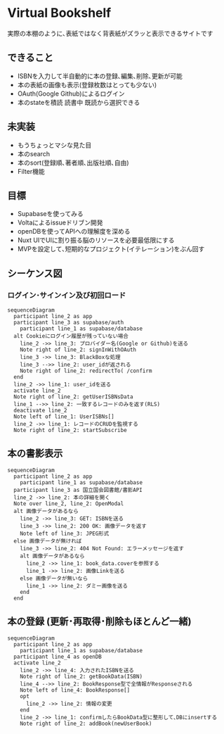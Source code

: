 
# Virtual Bookshelf
実際の本棚のように､表紙ではなく背表紙がズラッと表示できるサイトです

## できること
- ISBNを入力して半自動的に本の登録､編集､削除､更新が可能
- 本の表紙の画像も表示(登録枚数はとっても少ない)
- OAuth(Google Github)によるログイン
- 本のstateを積読 読書中 既読から選択できる

## 未実装
- もうちょっとマシな見た目
- 本のsearch
- 本のsort(登録順､著者順､出版社順､自由)
- Filter機能

## 目標
- Supabaseを使ってみる
- Voltaによるissueドリブン開発
- openDBを使ってAPIへの理解度を深める
- Nuxt UIでUIに割り振る脳のリソースを必要最低限にする
- MVPを設定して､短期的なプロジェクト(イテレーション)をぶん回す

##  シーケンス図
### ログイン･サインイン及び初回ロード
```mermaid
sequenceDiagram
  participant line_2 as app
  participant line_3 as supabase/auth
    participant line_1 as supabase/database
  alt Cookieにログイン履歴が残っていない場合
    line_2 ->> line_3: プロバイダー名(Google or Github)を送る
    Note right of line_2: signInWithOAuth
    line_3 ->> line_3: BlackBoxな処理
    line_3 -->> line_2: user_idが返される
    Note right of line_2: redirectTo( /confirm
  end
  line_2 ->> line_1: user_idを送る
  activate line_2
  Note right of line_2: getUserISBNsData
  line_1 -->> line_2: 一致するレコードのみを返す(RLS)
  deactivate line_2
  Note left of line_1: UserISBNs[]
  line_2 ->> line_1: レコードのCRUDを監視する
  Note right of line_2: startSubscribe

```

## 本の書影表示
```mermaid
sequenceDiagram
  participant line_2 as app
    participant line_1 as supabase/database
  participant line_3 as 国立国会図書館/書影API
  line_2 ->> line_2: 本の詳細を開く
  Note over line_2, line_2: OpenModal
  alt 画像データがあるなら
    line_2 ->> line_3: GET: ISBNを送る
    line_3 ->> line_2: 200 OK: 画像データを返す
    Note left of line_3: JPEG形式
  else 画像データが無ければ
    line_3 ->> line_2: 404 Not Found: エラーメッセージを返す
    alt 画像データがあるなら
      line_2 ->> line_1: book_data.coverを参照する
      line_1 ->> line_2: 画像Linkを送る
    else 画像データが無いなら
      line_1 ->> line_2: ダミー画像を送る
    end
  end
```

## 本の登録 (更新･再取得･削除もほとんど一緒)
```mermaid
sequenceDiagram
  participant line_2 as app
    participant line_1 as supabase/database
  participant line_4 as openDB
  activate line_2
    line_2 ->> line_4: 入力されたISBNを送る
    Note right of line_2: getBookData(ISBN)
    line_4 -->> line_2: BookResponse型で全情報がResponseされる
    Note left of line_4: BookResponse[]
    opt
      line_2 ->> line_2: 情報の変更
    end
    line_2 ->> line_1: confirmしたらBookData型に整形して､DBにinsertする
    Note right of line_2: addBook(newUserBook)
```